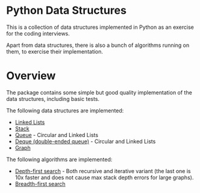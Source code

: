 # Python Data Structures 

This is a collection of data structures implemented in Python
as an exercise for the coding interviews.

Apart from data structures, there is also a bunch of algorithms
running on them, to exercise their implementation.

# Overview

The package contains some simple but good quality implementation
of the data structures, including basic tests.

The following data structures are implemented:

- [Linked Lists](./src/data_structures/linked_list.py)
- [Stack](./src/data_structures/stack.py)
- [Queue](./src/data_structures/queue.py) - Circular and Linked Lists
- [Deque (double-ended queue)](./src/data_structures/queue.py) - Circular and Linked Lists
- [Graph](./src/data_structures/graph.py)

The following algorithms are implemented:

- [Depth-first search](./src/algorithms/graph_search.py) - Both recursive and iterative variant 
  (the last one is 10x faster and does not cause max stack depth errors for large graphs). 
- [Breadth-first search](./src/algorithms/graph_search.py)
